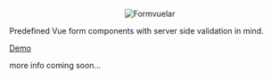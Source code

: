 <p align="center">
    <img  src="https://janiskelemen.github.io/formvuelar/site/Formvuelar.svg" alt="Formvuelar" />
    <p>Predefined Vue form components with server side validation in mind.</p>
</p>

<a href="https://janiskelemen.github.io/formvuelar/" target="_blank">Demo</a>

more info coming soon...
